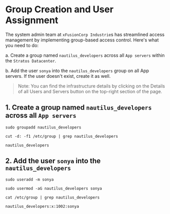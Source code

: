 # Group Creation and User Assignment
The system admin team at `xFusionCorp Industrie`s has streamlined access management by implementing group-based access control. Here's what you need to do:

a. Create a group named `nautilus_developers` across all `App servers` within the `Stratos Datacenter`.

b. Add the user `sonya` into the `nautilus_developers` group on all App servers. If the user doesn't exist, create it as well.

> Note: You can find the infrastructure details by clicking on the Details of all Users and Servers button on the top-right section of the page.

## 1. Create a group named `nautilus_developers` across all `App servers`
`sudo groupadd nautilus_developers`

`cut -d: -f1 /etc/group | grep nautilus_developers`
```console
nautilus_developers
```

## 2. Add the user `sonya` into the `nautilus_developers`
`sudo useradd -m sonya`

`sudo usermod -aG nautilus_developers sonya`

`cat /etc/group | grep nautilus_developers`
```console
nautilus_developers:x:1002:sonya
```